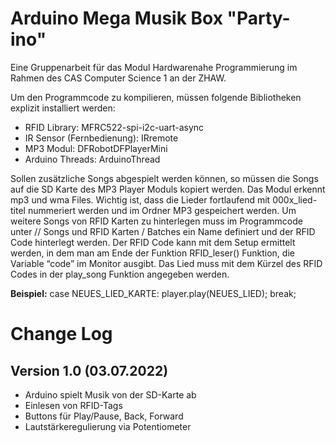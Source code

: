 # Arduino Mega Musik Box "Party-ino"

Eine Gruppenarbeit für das Modul Hardwarenahe Programmierung im Rahmen des CAS Computer Science 1 an der ZHAW.

Um den Programmcode zu kompilieren, müssen folgende Bibliotheken explizit installiert
werden:
- RFID Library: MFRC522-spi-i2c-uart-async
- IR Sensor (Fernbedienung): IRremote
- MP3 Modul: DFRobotDFPlayerMini
- Arduino Threads: ArduinoThread

Sollen zusätzliche Songs abgespielt werden können, so müssen die Songs auf die SD Karte des MP3
Player Moduls kopiert werden. Das Modul erkennt mp3 und wma Files. Wichtig ist, dass die
Lieder fortlaufend mit 000x_lied-titel nummeriert werden und im Ordner MP3 gespeichert
werden.
Um weitere Songs von RFID Karten zu hinterlegen muss im Programmcode unter // Songs und RFID Karten / Batches ein Name definiert und der RFID Code hinterlegt werden.
Der RFID Code kann mit dem Setup ermittelt werden, in dem man am Ende der Funktion RFID_leser() Funktion, die Variable “code” im Monitor ausgibt. Das Lied muss mit dem Kürzel des RFID Codes in der play_song Funktion angegeben werden.

**Beispiel:**
case NEUES_LIED_KARTE:
player.play(NEUES_LIED);
break;

# Change Log
## Version 1.0 (03.07.2022)
- Arduino spielt Musik von der SD-Karte ab
- Einlesen von RFID-Tags
- Buttons für Play/Pause, Back, Forward
- Lautstärkeregulierung via Potentiometer
